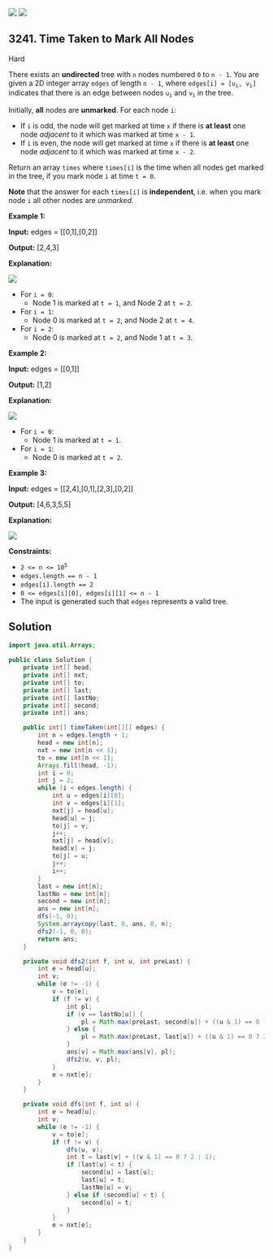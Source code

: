 [![](https://img.shields.io/github/stars/javadev/LeetCode-in-Java?label=Stars&style=flat-square)](https://github.com/javadev/LeetCode-in-Java)
[![](https://img.shields.io/github/forks/javadev/LeetCode-in-Java?label=Fork%20me%20on%20GitHub%20&style=flat-square)](https://github.com/javadev/LeetCode-in-Java/fork)

## 3241\. Time Taken to Mark All Nodes

Hard

There exists an **undirected** tree with `n` nodes numbered `0` to `n - 1`. You are given a 2D integer array `edges` of length `n - 1`, where <code>edges[i] = [u<sub>i</sub>, v<sub>i</sub>]</code> indicates that there is an edge between nodes <code>u<sub>i</sub></code> and <code>v<sub>i</sub></code> in the tree.

Initially, **all** nodes are **unmarked**. For each node `i`:

*   If `i` is odd, the node will get marked at time `x` if there is **at least** one node _adjacent_ to it which was marked at time `x - 1`.
*   If `i` is even, the node will get marked at time `x` if there is **at least** one node _adjacent_ to it which was marked at time `x - 2`.

Return an array `times` where `times[i]` is the time when all nodes get marked in the tree, if you mark node `i` at time `t = 0`.

**Note** that the answer for each `times[i]` is **independent**, i.e. when you mark node `i` all other nodes are _unmarked_.

**Example 1:**

**Input:** edges = \[\[0,1],[0,2]]

**Output:** [2,4,3]

**Explanation:**

![](https://assets.leetcode.com/uploads/2024/06/01/screenshot-2024-06-02-122236.png)

*   For `i = 0`:
    *   Node 1 is marked at `t = 1`, and Node 2 at `t = 2`.
*   For `i = 1`:
    *   Node 0 is marked at `t = 2`, and Node 2 at `t = 4`.
*   For `i = 2`:
    *   Node 0 is marked at `t = 2`, and Node 1 at `t = 3`.

**Example 2:**

**Input:** edges = \[\[0,1]]

**Output:** [1,2]

**Explanation:**

![](https://assets.leetcode.com/uploads/2024/06/01/screenshot-2024-06-02-122249.png)

*   For `i = 0`:
    *   Node 1 is marked at `t = 1`.
*   For `i = 1`:
    *   Node 0 is marked at `t = 2`.

**Example 3:**

**Input:** edges = \[\[2,4],[0,1],[2,3],[0,2]]

**Output:** [4,6,3,5,5]

**Explanation:**

![](https://assets.leetcode.com/uploads/2024/06/03/screenshot-2024-06-03-210550.png)

**Constraints:**

*   <code>2 <= n <= 10<sup>5</sup></code>
*   `edges.length == n - 1`
*   `edges[i].length == 2`
*   `0 <= edges[i][0], edges[i][1] <= n - 1`
*   The input is generated such that `edges` represents a valid tree.

## Solution

```java
import java.util.Arrays;

public class Solution {
    private int[] head;
    private int[] nxt;
    private int[] to;
    private int[] last;
    private int[] lastNo;
    private int[] second;
    private int[] ans;

    public int[] timeTaken(int[][] edges) {
        int n = edges.length + 1;
        head = new int[n];
        nxt = new int[n << 1];
        to = new int[n << 1];
        Arrays.fill(head, -1);
        int i = 0;
        int j = 2;
        while (i < edges.length) {
            int u = edges[i][0];
            int v = edges[i][1];
            nxt[j] = head[u];
            head[u] = j;
            to[j] = v;
            j++;
            nxt[j] = head[v];
            head[v] = j;
            to[j] = u;
            j++;
            i++;
        }
        last = new int[n];
        lastNo = new int[n];
        second = new int[n];
        ans = new int[n];
        dfs(-1, 0);
        System.arraycopy(last, 0, ans, 0, n);
        dfs2(-1, 0, 0);
        return ans;
    }

    private void dfs2(int f, int u, int preLast) {
        int e = head[u];
        int v;
        while (e != -1) {
            v = to[e];
            if (f != v) {
                int pl;
                if (v == lastNo[u]) {
                    pl = Math.max(preLast, second[u]) + ((u & 1) == 0 ? 2 : 1);
                } else {
                    pl = Math.max(preLast, last[u]) + ((u & 1) == 0 ? 2 : 1);
                }
                ans[v] = Math.max(ans[v], pl);
                dfs2(u, v, pl);
            }
            e = nxt[e];
        }
    }

    private void dfs(int f, int u) {
        int e = head[u];
        int v;
        while (e != -1) {
            v = to[e];
            if (f != v) {
                dfs(u, v);
                int t = last[v] + ((v & 1) == 0 ? 2 : 1);
                if (last[u] < t) {
                    second[u] = last[u];
                    last[u] = t;
                    lastNo[u] = v;
                } else if (second[u] < t) {
                    second[u] = t;
                }
            }
            e = nxt[e];
        }
    }
}
```